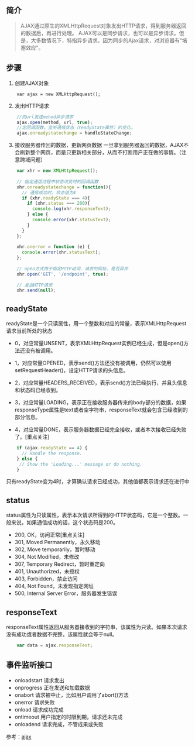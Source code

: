 ## 简介
> AJAX通过原生的XMLHttpRequest对象发出HTTP请求，得到服务器返回的数据后，再进行处理。
> AJAX可以是同步请求，也可以是异步请求。但是，大多数情况下，特指异步请求。因为同步的Ajax请求，对浏览器有“堵塞效应”。
## 步骤
1. 创建AJAX对象
```
    var ajax = new XMLHttpRequest();
```
2. 发出HTTP请求
```js
    //向url发送mehod异步请求
    ajax.open(method, url, true);
    //定回调函数，监听通信状态（readyState属性）的变化。
    ajax.onreadystatechange = handleStateChange;
```
3. 接收服务器传回的数据，更新网页数据
一旦拿到服务器返回的数据，AJAX不会刷新整个网页，而是只更新相关部分，从而不打断用户正在做的事情。（注意跨域问题）
```js
    var xhr = new XMLHttpRequest();
    
    // 指定通信过程中状态改变时的回调函数
    xhr.onreadystatechange = function(){
      // 通信成功时，状态值为4
      if (xhr.readyState === 4){
        if (xhr.status === 200){
          console.log(xhr.responseText);
        } else {
          console.error(xhr.statusText);
        }
      }
    };
    
    xhr.onerror = function (e) {
      console.error(xhr.statusText);
    };
    
    // open方式用于指定HTTP动词、请求的网址、是否异步
    xhr.open('GET', '/endpoint', true);
    
    // 发送HTTP请求
    xhr.send(null);
```

## readyState
readyState是一个只读属性，用一个整数和对应的常量，表示XMLHttpRequest请求当前所处的状态
- 0，对应常量UNSENT，表示XMLHttpRequest实例已经生成，但是open()方法还没有被调用。

- 1，对应常量OPENED，表示send()方法还没有被调用，仍然可以使用setRequestHeader()，设定HTTP请求的头信息。

- 2，对应常量HEADERS_RECEIVED，表示send()方法已经执行，并且头信息和状态码已经收到。

- 3，对应常量LOADING，表示正在接收服务器传来的body部分的数据，如果responseType属性是text或者空字符串，responseText就会包含已经收到的部分信息。

- 4，对应常量DONE，表示服务器数据已经完全接收，或者本次接收已经失败了。[重点关注]
```js
    if (ajax.readyState == 4) {
      // Handle the response.
    } else {
     // Show the 'Loading...' message or do nothing.
    }
```
只有readyState变为4时，才算确认请求已经成功，其他值都表示请求还在进行中
## status
status属性为只读属性，表示本次请求所得到的HTTP状态码，它是一个整数。一般来说，如果通信成功的话，这个状态码是200。
- 200, OK，访问正常[重点关注]
- 301, Moved Permanently，永久移动
- 302, Move temporarily，暂时移动
- 304, Not Modified，未修改
- 307, Temporary Redirect，暂时重定向
- 401, Unauthorized，未授权
- 403, Forbidden，禁止访问
- 404, Not Found，未发现指定网址
- 500, Internal Server Error，服务器发生错误

## responseText
responseText属性返回从服务器接收到的字符串，该属性为只读。如果本次请求没有成功或者数据不完整，该属性就会等于null。
```js
    var data = ajax.responseText;
```
## 事件监听接口
- onloadstart 请求发出
- onprogress 正在发送和加载数据
- onabort 请求被中止，比如用户调用了abort()方法
- onerror 请求失败
- onload 请求成功完成
- ontimeout 用户指定的时限到期，请求还未完成
- onloadend 请求完成，不管成果或失败

参考：[ajax](http://javascript.ruanyifeng.com/bom/ajax.html#toc4)
